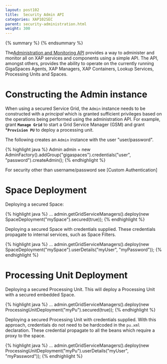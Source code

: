 ```yaml
---
layout: post102
title:  Security Admin API
categories: XAP102SEC
parent: security-administration.html
weight: 300
---
```


{% summary %} {% endsummary %}

The[Administration and Monitoring API]({%currentjavaurl%}/administration-and-monitoring-api.html) provides a way to administer and monitor all on XAP services and components using a simple API. The API, amongst others, provides the ability to operate on the currently running GigaSpaces Agents, XAP Managers, XAP Containers, Lookup Services, Processing Units and Spaces.



# Constructing the Admin instance

When using a secured Service Grid, the `Admin` instance needs to be constructed with a _principal_ which is granted sufficient privileges based on the operations being performed using the administration API. For example, grant **`Manage Grid`** to start a Grid Service Manager (GSM) and grant ***`Provision PU`** to deploy a processing unit.

The following creates an `Admin` instance with the user "user/password".

{% highlight java %}
Admin admin = new AdminFactory().addGroup("gigaspaces").credentials("user", "password").createAdmin();
{% endhighlight %}

For security other than username/password see [Custom Authentication]

# Space Deployment

Deploying a secured Space:

{% highlight java %}
...
admin.getGridServiceManagers().deploy(new SpaceDeployment("mySpace").secured(true));
{% endhighlight %}

Deploying a secured Space with credentials supplied. These credentials propagate to internal services, such as Space Filters.

{% highlight java %}
...
admin.getGridServiceManagers().deploy(new SpaceDeployment("mySpace").userDetails("myUser", "myPassword"));
{% endhighlight %}

# Processing Unit Deployment

Deploying a secured Processing Unit. This will deploy a Processing Unit with a secured embedded Space.

{% highlight java %}
...
admin.getGridServiceManagers().deploy(new ProcessingUnitDeployment("myPu").secured(true));
{% endhighlight %}

Deploying a secured Processing Unit with credentials supplied. With this approach, credentials do not need to be hardcoded in the `pu.xml` declaration. These credential propagate to all the beans which require a proxy to the space.

{% highlight java %}
...
admin.getGridServiceManagers().deploy(new ProcessingUnitDeployment("myPu").userDetails("myUser", "myPassword"));
{% endhighlight %}
